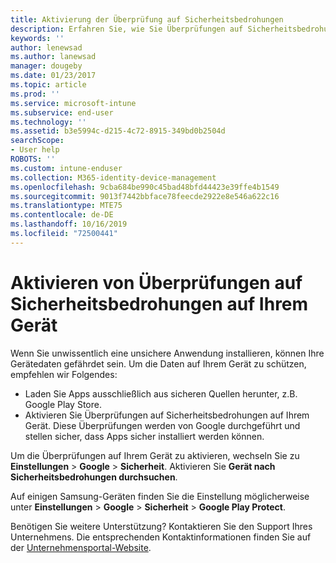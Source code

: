 ```yaml
---
title: Aktivierung der Überprüfung auf Sicherheitsbedrohungen
description: Erfahren Sie, wie Sie Überprüfungen auf Sicherheitsbedrohungen auf Ihrem Gerät aktivieren
keywords: ''
author: lenewsad
ms.author: lanewsad
manager: dougeby
ms.date: 01/23/2017
ms.topic: article
ms.prod: ''
ms.service: microsoft-intune
ms.subservice: end-user
ms.technology: ''
ms.assetid: b3e5994c-d215-4c72-8915-349bd0b2504d
searchScope:
- User help
ROBOTS: ''
ms.custom: intune-enduser
ms.collection: M365-identity-device-management
ms.openlocfilehash: 9cba684be990c45bad48bfd44423e39ffe4b1549
ms.sourcegitcommit: 9013f7442bbface78feecde2922e8e546a622c16
ms.translationtype: MTE75
ms.contentlocale: de-DE
ms.lasthandoff: 10/16/2019
ms.locfileid: "72500441"
---
```

# <a name="enable-security-threat-scans-on-your-device"></a>Aktivieren von Überprüfungen auf Sicherheitsbedrohungen auf Ihrem Gerät 
Wenn Sie unwissentlich eine unsichere Anwendung installieren, können Ihre Gerätedaten gefährdet sein. Um die Daten auf Ihrem Gerät zu schützen, empfehlen wir Folgendes: 

* Laden Sie Apps ausschließlich aus sicheren Quellen herunter, z.B. Google Play Store.  
* Aktivieren Sie Überprüfungen auf Sicherheitsbedrohungen auf Ihrem Gerät. Diese Überprüfungen werden von Google durchgeführt und stellen sicher, dass Apps sicher installiert werden können.  

Um die Überprüfungen auf Ihrem Gerät zu aktivieren, wechseln Sie zu **Einstellungen** > **Google** > **Sicherheit**. Aktivieren Sie **Gerät nach Sicherheitsbedrohungen durchsuchen**.  

Auf einigen Samsung-Geräten finden Sie die Einstellung möglicherweise unter **Einstellungen** > **Google** > **Sicherheit** > **Google Play Protect**.

Benötigen Sie weitere Unterstützung? Kontaktieren Sie den Support Ihres Unternehmens. Die entsprechenden Kontaktinformationen finden Sie auf der [Unternehmensportal-Website](https://go.microsoft.com/fwlink/?linkid=2010980). 
